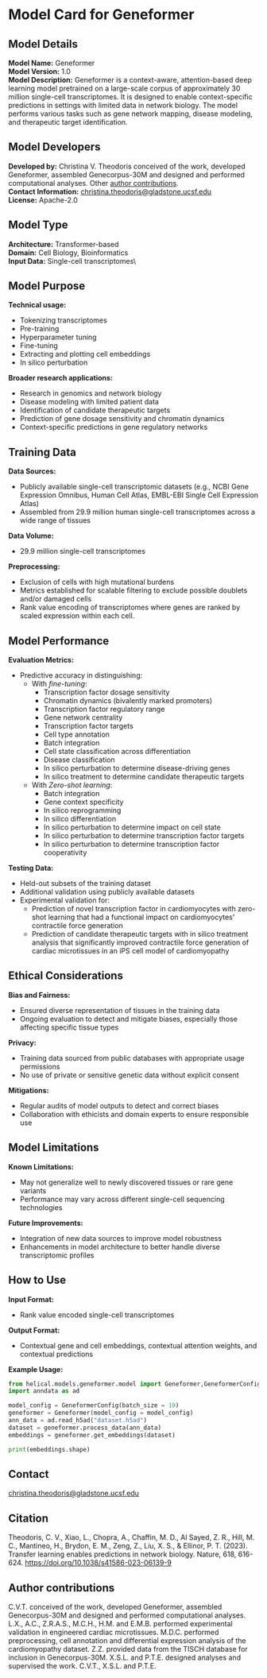 # Model Card for Geneformer

## Model Details

**Model Name:** Geneformer  \
**Model Version:** 1.0  \
**Model Description:** Geneformer is a context-aware, attention-based deep learning model pretrained on a large-scale corpus of approximately 30 million single-cell transcriptomes. It is designed to enable context-specific predictions in settings with limited data in network biology. The model performs various tasks such as gene network mapping, disease modeling, and therapeutic target identification. 

## Model Developers

**Developed by:** Christina V. Theodoris conceived of the work, developed Geneformer, assembled Genecorpus-30M and designed and performed computational analyses. Other [author contributions](#citation). \
**Contact Information:** christina.theodoris@gladstone.ucsf.edu  \
**License:** Apache-2.0 

## Model Type

**Architecture:** Transformer-based \
**Domain:** Cell Biology, Bioinformatics  \
**Input Data:** Single-cell transcriptomes\

## Model Purpose

**Technical usage:**  
- Tokenizing transcriptomes
- Pre-training
- Hyperparameter tuning
- Fine-tuning
- Extracting and plotting cell embeddings
- In silico perturbation


**Broader research applications:**  
- Research in genomics and network biology
- Disease modeling with limited patient data
- Identification of candidate therapeutic targets
- Prediction of gene dosage sensitivity and chromatin dynamics
- Context-specific predictions in gene regulatory networks

## Training Data

**Data Sources:**  
- Publicly available single-cell transcriptomic datasets (e.g., NCBI Gene Expression Omnibus, Human Cell Atlas, EMBL-EBI Single Cell Expression Atlas)
- Assembled from 29.9 million human single-cell transcriptomes across a wide range of tissues

**Data Volume:**  
- 29.9 million single-cell transcriptomes

**Preprocessing:**  
- Exclusion of cells with high mutational burdens
- Metrics established for scalable filtering to exclude possible doublets and/or damaged cells
- Rank value encoding of transcriptomes where genes are ranked by scaled expression within each cell.

## Model Performance

**Evaluation Metrics:**  
- Predictive accuracy in distinguishing:
    - With *fine-tuning*:
        - Transcription factor dosage sensitivity
        - Chromatin dynamics (bivalently marked promoters)
        - Transcription factor regulatory range
        - Gene network centrality
        - Transcription factor targets
        - Cell type annotation
        - Batch integration
        - Cell state classification across differentiation
        - Disease classification
        - In silico perturbation to determine disease-driving genes
        - In silico treatment to determine candidate therapeutic targets
    - With *Zero-shot learning*:
        - Batch integration
        - Gene context specificity
        - In silico reprogramming
        - In silico differentiation
        - In silico perturbation to determine impact on cell state
        - In silico perturbation to determine transcription factor targets
        - In silico perturbation to determine transcription factor cooperativity

**Testing Data:**  
- Held-out subsets of the training dataset
- Additional validation using publicly available datasets 
- Experimental validation for: 
    - Prediction of novel transcription factor in cardiomyocytes with zero-shot learning that had a functional impact on cardiomyocytes' contractile force generation 
    - Prediction of candidate therapeutic targets with in silico treatment analysis that significantly improved contractile force generation of cardiac microtissues in an iPS cell model of cardiomyopathy

## Ethical Considerations

**Bias and Fairness:**  
- Ensured diverse representation of tissues in the training data
- Ongoing evaluation to detect and mitigate biases, especially those affecting specific tissue types

**Privacy:**  
- Training data sourced from public databases with appropriate usage permissions
- No use of private or sensitive genetic data without explicit consent

**Mitigations:**  
- Regular audits of model outputs to detect and correct biases
- Collaboration with ethicists and domain experts to ensure responsible use

## Model Limitations

**Known Limitations:**  
- May not generalize well to newly discovered tissues or rare gene variants
- Performance may vary across different single-cell sequencing technologies

**Future Improvements:**  
- Integration of new data sources to improve model robustness
- Enhancements in model architecture to better handle diverse transcriptomic profiles

## How to Use

**Input Format:**  
- Rank value encoded single-cell transcriptomes

**Output Format:**  
- Contextual gene and cell embeddings, contextual attention weights, and contextual predictions

**Example Usage:**
```python
from helical.models.geneformer.model import Geneformer,GeneformerConfig
import anndata as ad

model_config = GeneformerConfig(batch_size = 10)
geneformer = Geneformer(model_config = model_config)
ann_data = ad.read_h5ad("dataset.h5ad")
dataset = geneformer.process_data(ann_data)
embeddings = geneformer.get_embeddings(dataset)

print(embeddings.shape)

```

## Contact

christina.theodoris@gladstone.ucsf.edu

## Citation

Theodoris, C. V., Xiao, L., Chopra, A., Chaffin, M. D., Al Sayed, Z. R., Hill, M. C., Mantineo, H., Brydon, E. M., Zeng, Z., Liu, X. S., & Ellinor, P. T. (2023). Transfer learning enables predictions in network biology. Nature, 618, 616-624. https://doi.org/10.1038/s41586-023-06139-9

## Author contributions 

C.V.T. conceived of the work, developed Geneformer, assembled Genecorpus-30M and designed and performed computational analyses. L.X., A.C., Z.R.A.S., M.C.H., H.M. and E.M.B. performed experimental validation in engineered cardiac microtissues. M.D.C. performed preprocessing, cell annotation and differential expression analysis of the cardiomyopathy dataset. Z.Z. provided data from the TISCH database for inclusion in Genecorpus-30M. X.S.L. and P.T.E. designed analyses and supervised the work. C.V.T., X.S.L. and P.T.E. 
